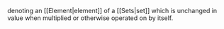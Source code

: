 denoting an [[Element|element]] of a [[Sets|set]] which is unchanged in value when multiplied or otherwise operated on by itself.
